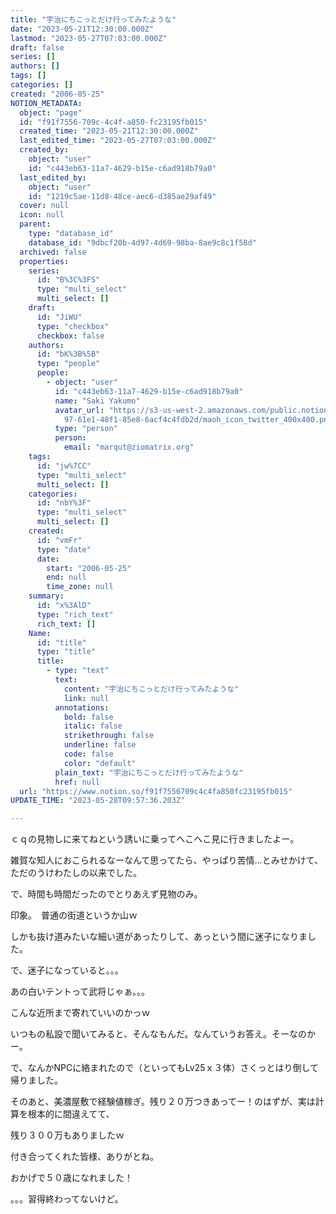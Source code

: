 ```yaml
---
title: "宇治にちこっとだけ行ってみたような"
date: "2023-05-21T12:30:00.000Z"
lastmod: "2023-05-27T07:03:00.000Z"
draft: false
series: []
authors: []
tags: []
categories: []
created: "2006-05-25"
NOTION_METADATA:
  object: "page"
  id: "f91f7556-709c-4c4f-a850-fc23195fb015"
  created_time: "2023-05-21T12:30:00.000Z"
  last_edited_time: "2023-05-27T07:03:00.000Z"
  created_by:
    object: "user"
    id: "c443eb63-11a7-4629-b15e-c6ad918b79a0"
  last_edited_by:
    object: "user"
    id: "1219c5ae-11d8-48ce-aec6-d385ae29af49"
  cover: null
  icon: null
  parent:
    type: "database_id"
    database_id: "9dbcf20b-4d97-4d69-98ba-8ae9c8c1f58d"
  archived: false
  properties:
    series:
      id: "B%3C%3FS"
      type: "multi_select"
      multi_select: []
    draft:
      id: "JiWU"
      type: "checkbox"
      checkbox: false
    authors:
      id: "bK%3B%5B"
      type: "people"
      people:
        - object: "user"
          id: "c443eb63-11a7-4629-b15e-c6ad918b79a0"
          name: "Saki Yakumo"
          avatar_url: "https://s3-us-west-2.amazonaws.com/public.notion-static.com/3ad1c4\
            97-61e1-48f1-85e8-6acf4c4fdb2d/maoh_icon_twitter_400x400.png"
          type: "person"
          person:
            email: "marqut@ziomatrix.org"
    tags:
      id: "jw%7CC"
      type: "multi_select"
      multi_select: []
    categories:
      id: "nbY%3F"
      type: "multi_select"
      multi_select: []
    created:
      id: "vmFr"
      type: "date"
      date:
        start: "2006-05-25"
        end: null
        time_zone: null
    summary:
      id: "x%3AlD"
      type: "rich_text"
      rich_text: []
    Name:
      id: "title"
      type: "title"
      title:
        - type: "text"
          text:
            content: "宇治にちこっとだけ行ってみたような"
            link: null
          annotations:
            bold: false
            italic: false
            strikethrough: false
            underline: false
            code: false
            color: "default"
          plain_text: "宇治にちこっとだけ行ってみたような"
          href: null
  url: "https://www.notion.so/f91f7556709c4c4fa850fc23195fb015"
UPDATE_TIME: "2023-05-28T09:57:36.203Z"

---
```

<link rel="stylesheet" href="https://cdn.jsdelivr.net/npm/katex@0.16.2/dist/katex.min.css" integrity="sha384-bYdxxUwYipFNohQlHt0bjN/LCpueqWz13HufFEV1SUatKs1cm4L6fFgCi1jT643X" crossorigin="anonymous">


ｃｑの見物しに来てねという誘いに乗ってへこへこ見に行きましたよー。


雑賀な知人におこられるなーなんて思ってたら、やっぱり苦情…とみせかけて、ただのうけわたしの以来でした。


で、時間も時間だったのでとりあえず見物のみ。


印象。　普通の街道というか山ｗ


しかも抜け道みたいな細い道があったりして、あっという間に迷子になりました。


で、迷子になっていると。。。


あの白いテントって武将じゃぁ。。。


こんな近所まで寄れていいのかっｗ


いつもの私設で聞いてみると、そんなもんだ。なんていうお答え。そーなのかー。


で、なんかNPCに絡まれたので（といってもLv25ｘ３体）さくっとはり倒して帰りました。


そのあと、美濃屋敷で経験値稼ぎ。残り２０万つきあってー！のはずが、実は計算を根本的に間違えてて、


残り３００万もありましたｗ


付き合ってくれた皆様、ありがとね。


おかげで５０歳になれました！


。。。習得終わってないけど。

